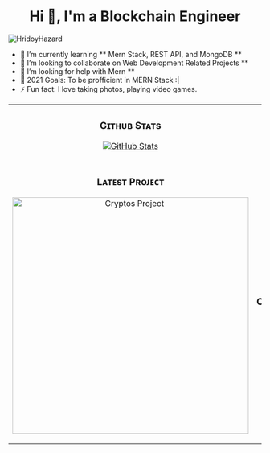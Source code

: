<h1 align="center">Hi 👋, I'm a Blockchain Engineer</h1>

<p align="left"> <img src="https://komarev.com/ghpvc/?username=HridoyHazard" alt="HridoyHazard" /> </p>

- 🌱 I’m currently learning ** Mern Stack, REST API, and MongoDB **
- 👯 I’m looking to collaborate on Web Development Related Projects **
- 🤔 I’m looking for help with Mern **
- 🥅 2021 Goals: To be profficient in MERN Stack :|
- ⚡ Fun fact: I love taking photos, playing video games.
<table width="100%">
  <tr>
    <td width="50%">
      <h3 align="center"><strong>Gɪᴛʜᴜʙ Sᴛᴀᴛs</strong></h3>
      <p align="center">
        <a href="https://github.com/BitFancy">
          <img align="center" src="https://github-readme-stats.vercel.app/api?username=Kiran1689&count_private=true&show_icons=true&theme=chartreuse-dark" alt="GitHub Stats" />
        </a>
      </p>
    </td>
    <td width="50%">
      <h3 align="center"><strong>Sᴛʀᴇᴀᴋ Sᴛᴀᴛs</strong></h3>
      <p align="center">
        <a href="https://github.com/BitFancy">
          <img align="center" src="https://streak-stats.demolab.com?user=Kiran1689&theme=chartreuse-dark" alt="Streak Stats" />
        </a>
      </p>
    </td>
  </tr>
  <tr>
    <td width="50%">
      <h3 align="center"><strong>Lᴀᴛᴇsᴛ Pʀᴏᴊᴇᴄᴛ</strong></h3>
      <p align="center">
        <a href="https://github.com/BitFancy/Solana-Lanchpad">
          <img align="center" width="470" src="https://github-readme-stats.vercel.app/api/pin/?username=BitFancy&repo=Solana-Lanchpad&theme=chartreuse-dark&show_owner=true" alt="Cryptos Project" />
        </a>
      </p>
    </td>
    <td width="50%">
      <h3 align="center"><strong>Tᴏᴘ Cᴏɴᴛʀɪʙᴜᴛɪᴏɴs</strong></h3>
      <p align="center">
        <a href="https://github.com/BitFancy">
          <img align="center" src="https://github-contributor-stats.vercel.app/api?username=Kiran1689&limit=3&theme=chartreuse-dark&show_owner=true&combine_all_yearly_contributions=true" alt="Top Repo" />
        </a>
      </p>
    </td>
  </tr>
</table>
